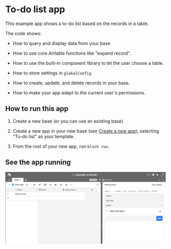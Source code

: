 # To-do list app

This example app shows a to-do list based on the records in a table.

The code shows:

-   How to query and display data from your base.

-   How to use core Airtable functions like "expand record".

-   How to use the built-in component library to let the user choose a table.

-   How to store settings in `globalConfig`.

-   How to create, update, and delete records in your base.

-   How to make your app adapt to the current user's permissions.

## How to run this app

1. Create a new base (or you can use an existing base).

2. Create a new app in your new base (see
   [Create a new app](https://airtable.com/developers/blocks/guides/hello-world-tutorial#create-a-new-app)),
   selecting "To-do list" as your template.

3. From the root of your new app, run `block run`.

## See the app running

![App updating to-do list as the user changes data](media/block.gif)
